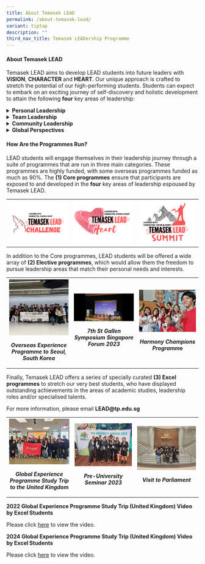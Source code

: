 ```yaml
---
title: About Temasek LEAD
permalink: /about-temasek-lead/
variant: tiptap
description: ""
third_nav_title: Temasek LEADership Programme
---
```

<h4><strong>About Temasek LEAD</strong></h4>
<p>Temasek LEAD aims to develop LEAD students into future leaders with <strong>VISION</strong>, <strong>CHARACTER</strong> and <strong>HEART</strong>.
Our unique approach is crafted to stretch the potential of our high-performing
students. Students can expect to embark on an exciting journey of self-discovery
and holistic development to attain the following <strong>four</strong> key
areas of leadership:</p>
<div data-type="detailGroup" class="isomer-accordion-group isomer-accordion isomer-accordion-white">
<details class="isomer-details">
<summary><strong>Personal Leadership</strong>
</summary>
<div data-type="detailsContent" class="isomer-details-content">
<p>LEAD students will be developed to become effective leaders by raising
their self-awareness, helping them understand their leadership profile
and providing them with opportunities to lead from their strengths. Students
will be provided opportunities to learn essential skills such as effective
communication, planning and organising, problem solving, decision making
and situational adaptability.</p>
<p></p>
<table style="minWidth: 75px">
<colgroup>
<col>
<col>
<col>
</colgroup>
<tbody>
<tr>
<th rowspan="1" colspan="1">
<div class="isomer-image-wrapper">
<img style="width: 100%" height="auto" width="100%" alt="" src="/images/Events/Temasek LEAD/Professional_Development_Workshops.png">
</div>
<p><em>Professional Development Workshops</em>
</p>
</th>
<th rowspan="1" colspan="1">
<div class="isomer-image-wrapper">
<img style="width: 100%" height="auto" width="100%" alt="" src="/images/Events/Temasek LEAD/Leadership_Development_Workshops.png">
</div>
<p><em>Leadership Development Workshops</em>
</p>
</th>
<th rowspan="1" colspan="1">
<div class="isomer-image-wrapper">
<img style="width: 100%" height="auto" width="100%" alt="" src="/images/Events/Temasek LEAD/Mentorship_Programmes.jpg">
</div>
<p><em>Mentorship Programmes</em>
</p>
</th>
</tr>
</tbody>
</table>
</div>
</details>
</div>
<div data-type="detailGroup" class="isomer-accordion-group isomer-accordion isomer-accordion-white">
<details class="isomer-details">
<summary><strong>Team Leadership</strong>
</summary>
<div data-type="detailsContent" class="isomer-details-content">
<p>LEAD students will be offered practice and experiential platforms to lead
in challenging situations. They will acquire skills to organise teams,
strengthen their awareness of teamwork and group dynamics, develop team
resilience, conflict management and negotiation skills, emotional intelligence,
and collaboration strategies. Exciting outdoor adventure programmes, including
caving and white water rafting in various countries, will develop their
capabilities to overcome team challenges.</p>
<p></p>
<table style="minWidth: 75px">
<colgroup>
<col>
<col>
<col>
</colgroup>
<tbody>
<tr>
<th rowspan="1" colspan="1">
<div class="isomer-image-wrapper">
<img style="width: 100%" height="auto" width="100%" alt="" src="/images/Events/Temasek LEAD/Overseas_Adventure_Trips.jpg">
</div>
<p><em>Overseas Adventure Trips</em>
</p>
</th>
<th rowspan="1" colspan="1">
<div class="isomer-image-wrapper">
<img style="width: 100%" height="auto" width="100%" alt="" src="/images/Events/Temasek LEAD/Adventure_Learning_Expeditions.jpg">
</div>
<p><em>Adventure Learning Expeditions</em>
</p>
</th>
<th rowspan="1" colspan="1">
<div class="isomer-image-wrapper">
<img style="width: 100%" height="auto" width="100%" alt="" src="/images/Events/Temasek LEAD/Team_Building_Workshops.jpg">
</div>
<p><em>Team Building Workshops</em>
</p>
</th>
</tr>
</tbody>
</table>
</div>
</details>
</div>
<div data-type="detailGroup" class="isomer-accordion-group isomer-accordion isomer-accordion-white">
<details class="isomer-details">
<summary><strong>Community Leadership</strong>
</summary>
<div data-type="detailsContent" class="isomer-details-content">
<p>LEAD students are given platforms to be actively engaged in leading service
learning initiatives, both locally and overseas. The programme aims to
groom compassionate leaders with a heart for others, who think beyond themselves
and their immediate teams, to be socially responsible citizens, and to
serve and care for their community.</p>
<p></p>
<table style="minWidth: 75px">
<colgroup>
<col>
<col>
<col>
</colgroup>
<tbody>
<tr>
<th rowspan="1" colspan="1">
<div class="isomer-image-wrapper">
<img style="width: 100%" height="auto" width="100%" alt="" src="/images/Events/Temasek LEAD/Overseas_Community_Leadership_Projects.jpg">
</div>
<p><em>Overseas Community Leadership Projects</em>
</p>
</th>
<th rowspan="1" colspan="1">
<div class="isomer-image-wrapper">
<img style="width: 100%" height="auto" width="100%" alt="" src="/images/Events/Temasek LEAD/Community_Outreach_in_Singapore.jpg">
</div>
<p><em>Community Outreach in Singapore</em>
</p>
</th>
<th rowspan="1" colspan="1">
<div class="isomer-image-wrapper">
<img style="width: 100%" height="auto" width="100%" alt="" src="/images/Events/Temasek LEAD/Self_initiated_Community_Events.jpg">
</div>
<p><em>Self-initiated Community Events</em>
</p>
</th>
</tr>
</tbody>
</table>
</div>
</details>
</div>
<div data-type="detailGroup" class="isomer-accordion-group isomer-accordion isomer-accordion-white">
<details class="isomer-details">
<summary><strong>Global Perspectives</strong>
</summary>
<div data-type="detailsContent" class="isomer-details-content">
<p>Finally, LEAD students are provided opportunities to engage global and
local government agencies, non-governmental organisations, industries,
and educational institutions. They will develop 21st century competencies,
such as critical and inventive thinking, global awareness and cross-cultural
skills, change readiness, and an enterprising spirit; and be groomed to
be adaptable future-oriented leaders. LEAD students can look forward to
participating in immersive and intellectual symposiums such as those organised
by the United Nations, local and overseas universities and agencies, as
well as engagements with government officials, industry and thought leaders,
and exchanges with peers across the world.</p>
<p></p>
<table style="minWidth: 75px">
<colgroup>
<col>
<col>
<col>
</colgroup>
<tbody>
<tr>
<th rowspan="1" colspan="1">
<div class="isomer-image-wrapper">
<img style="width: 100%" height="auto" width="100%" alt="" src="/images/Events/Temasek LEAD/Local_Forums.png">
</div>
<p><em>Local Forums</em>
</p>
</th>
<th rowspan="1" colspan="1">
<div class="isomer-image-wrapper">
<img style="width: 100%" height="auto" width="100%" alt="" src="/images/Events/Temasek LEAD/Overseas_Conferences.jpg">
</div>
<p><em>Overseas Conferences</em>
</p>
</th>
<th rowspan="1" colspan="1">
<div class="isomer-image-wrapper">
<img style="width: 100%" height="auto" width="100%" alt="" src="/images/Events/Temasek LEAD/Overseas_Exchange_Programmes.jpg">
</div>
<p><em>Overseas Exchange Programmes</em>
</p>
</th>
</tr>
</tbody>
</table>
</div>
</details>
</div>
<h4><strong>How Are the Programmes Run?</strong></h4>
<p>LEAD students will engage themselves in their leadership journey through
a suite of programmes that are run in three main categories. These programmes
are highly funded, with some overseas programmes funded as much as 90%.
The&nbsp;<strong>(1) Core programmes</strong>&nbsp;ensure that participants
are exposed to and developed in the <strong>four</strong> key areas of leadership
espoused by Temasek LEAD.&nbsp;&nbsp;</p>
<table style="minWidth: 75px">
<colgroup>
<col>
<col>
<col>
</colgroup>
<tbody>
<tr>
<th rowspan="1" colspan="1">
<div class="isomer-image-wrapper">
<img style="width: 100%" height="auto" width="100%" alt="" src="/images/Events/Temasek LEAD/Temasek_LEAD_Challenge_Logo_1.png">
</div>
</th>
<th rowspan="1" colspan="1">
<div class="isomer-image-wrapper">
<img style="width: 100%" height="auto" width="100%" alt="" src="/images/Events/Temasek LEAD/LEAD_Heart.png">
</div>
</th>
<th rowspan="1" colspan="1">
<div class="isomer-image-wrapper">
<img style="width: 100%" height="auto" width="100%" alt="" src="/images/Events/Temasek LEAD/LEAD_Summit.png">
</div>
</th>
</tr>
</tbody>
</table>
<p>In addition to the Core programmes, LEAD students will be offered a wide
array of&nbsp;<strong>(2) Elective programmes</strong>, which would allow
them the freedom to pursue leadership areas that match their personal needs
and interests.</p>
<table style="minWidth: 75px">
<colgroup>
<col>
<col>
<col>
</colgroup>
<tbody>
<tr>
<th rowspan="1" colspan="1">
<div class="isomer-image-wrapper">
<img style="width: 100%" height="auto" width="100%" alt="" src="/images/Events/Temasek LEAD/Overseas_Experience_Programme_to_Seoul__South_Korea.png">
</div>
<p><em>Overseas Experience Programme to Seoul, South Korea</em>
</p>
</th>
<th rowspan="1" colspan="1">
<div class="isomer-image-wrapper">
<img style="width: 100%" height="auto" width="100%" alt="" src="/images/Events/Temasek LEAD/7th_St_Gallen_Symposium_Singapore_Forum_2023.png">
</div>
<p><em>7th St Gallen Symposium Singapore Forum 2023</em>
</p>
</th>
<th rowspan="1" colspan="1">
<div class="isomer-image-wrapper">
<img style="width: 100%" height="auto" width="100%" alt="" src="/images/Events/Temasek LEAD/Harmony_Champions_Programme.png">
</div>
<p><em>Harmony Champions Programm</em>e</p>
</th>
</tr>
</tbody>
</table>
<p>Finally, Temasek LEAD offers a series of specially curated&nbsp;<strong>(3) Excel programmes</strong>&nbsp;to
stretch our very best students, who have displayed outstanding achievements
in the areas of academic studies, leadership roles and/or specialised talents.&nbsp;</p>
<p>For more information, please email <strong><a rel="noopener noreferrer nofollow" target="_blank">LEAD@tp.edu.sg</a></strong>
</p>
<table style="minWidth: 75px">
<colgroup>
<col>
<col>
<col>
</colgroup>
<tbody>
<tr>
<th rowspan="1" colspan="1">
<div class="isomer-image-wrapper">
<img style="width: 100%" height="auto" width="100%" alt="" src="/images/Events/Temasek LEAD/Global_Experience_Programme_Study_Trip_to_the_United_Kingdom.jpg">
</div>
<p><em>Global Experience Programme Study Trip to the United Kingdom</em>
</p>
</th>
<th rowspan="1" colspan="1">
<div class="isomer-image-wrapper">
<img style="width: 100%" height="auto" width="100%" alt="" src="/images/Events/Temasek LEAD/Pre_University_Seminar_2023.jpg">
</div>
<p><em>Pre-University Seminar 2023</em>
</p>
</th>
<th rowspan="1" colspan="1">
<div class="isomer-image-wrapper">
<img style="width: 100%" height="auto" width="100%" alt="" src="/images/Events/Temasek LEAD/Visit_to_Parliament.jpg">
</div>
<p><em>Visit to Parliament</em>
</p>
</th>
</tr>
</tbody>
</table>
<p><strong>2022 Global Experience Programme Study Trip (United Kingdom) Video by Excel Students</strong>
</p>
<p>Please click <a href="https://for.edu.sg/2022gepvid" rel="noopener noreferrer nofollow" target="_blank">here</a> to
view the video.</p>
<p><strong>2024 Global Experience Programme Study Trip (United Kingdom) Video by Excel Students</strong>
</p>
<p>Please click <a href="https://for.edu.sg/2024gepvid" rel="noopener noreferrer nofollow" target="_blank">here</a> to
view the video.</p>
<p></p>